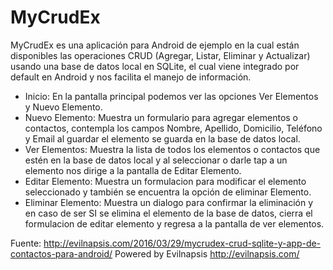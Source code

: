 # MyCrudEx

MyCrudEx es una aplicación para Android de ejemplo en la cual están disponibles las operaciones CRUD (Agregar, Listar, Eliminar y Actualizar) usando una base de datos local en SQLite, el cual viene integrado por default en Android y nos facilita el manejo de información.

- Inicio: En la pantalla principal podemos ver las opciones Ver Elementos y Nuevo Elemento.
- Nuevo Elemento: Muestra un formulario para agregar elementos o contactos, contempla los campos Nombre, Apellido, Domicilio, Teléfono y Email al guardar el elemento se guarda en la base de datos local.
- Ver Elementos: Muestra la lista de todos los elementos o contactos que estén en la base de datos local y al seleccionar o darle tap a un elemento nos dirige a la pantalla de Editar Elemento.
- Editar Elemento: Muestra un formulacion para modificar el elemento seleccionado y también se encuentra la opción de eliminar Elemento.
- Eliminar Elemento: Muestra un dialogo para confirmar la eliminación y en caso de ser SI se elimina el elemento de la base de datos, cierra el formulacion de editar elemento y regresa a la pantalla de ver elementos.

Fuente: http://evilnapsis.com/2016/03/29/mycrudex-crud-sqlite-y-app-de-contactos-para-android/
Powered by Evilnapsis http://evilnapsis.com/
